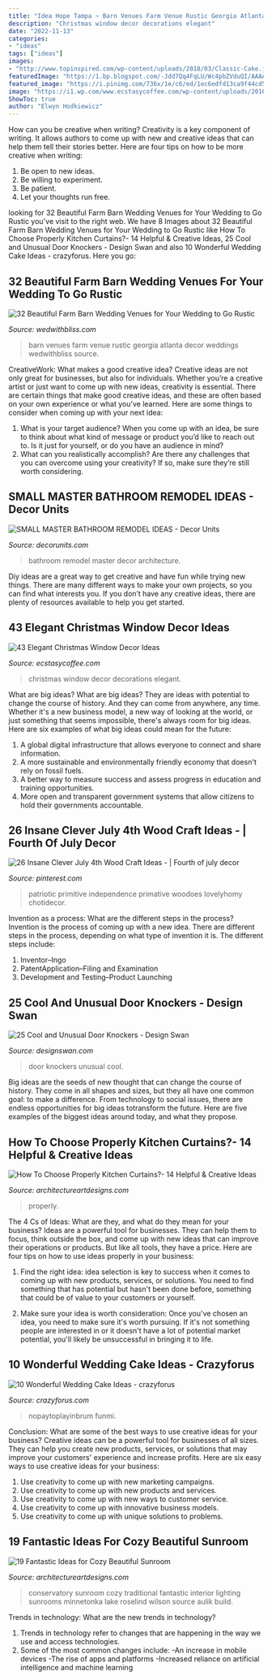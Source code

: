```yaml
---
title: "Idea Hope Tampa ~ Barn Venues Farm Venue Rustic Georgia Atlanta Decor Weddings Wedwithbliss Source"
description: "Christmas window decor decorations elegant"
date: "2022-11-13"
categories:
- "ideas"
tags: ["ideas"]
images:
- "http://www.topinspired.com/wp-content/uploads/2018/03/Classic-Cake.jpg"
featuredImage: "https://1.bp.blogspot.com/-Jdd7Qq4FqLU/Wc4pbZVduQI/AAAAAAAAiRE/YObMKyxulwYPn57tc3u0S0X4TeG0ZHjMQCLcBGAs/s1600/33-4.jpg"
featured_image: "https://i.pinimg.com/736x/1e/c6/ed/1ec6edfd13ca9f44cd5ec7cabb0b3582.jpg"
image: "https://i1.wp.com/www.ecstasycoffee.com/wp-content/uploads/2016/10/Christmas-Window-Decorations-Ideas-7.jpg"
ShowToc: true
author: "Elwyn Hodkiewicz"
---
```



How can you be creative when writing?
Creativity is a key component of writing. It allows authors to come up with new and creative ideas that can help them tell their stories better. Here are four tips on how to be more creative when writing:
1. Be open to new ideas.
2. Be willing to experiment.
3. Be patient.
4. Let your thoughts run free.

	

		
looking for 32 Beautiful Farm Barn Wedding Venues for Your Wedding to Go Rustic you've visit to the right web. We have 8 Images about 32 Beautiful Farm Barn Wedding Venues for Your Wedding to Go Rustic like How To Choose Properly Kitchen Curtains?- 14 Helpful &amp; Creative Ideas, 25 Cool and Unusual Door Knockers - Design Swan and also 10 Wonderful Wedding Cake Ideas - crazyforus. Here you go:
		
    
## 32 Beautiful Farm Barn Wedding Venues For Your Wedding To Go Rustic

<img loading=lazy src="https://wedwithbliss.com/wp-content/uploads/2017/04/23-farm-barn-wedding-venues.jpg" onerror="this.onerror=null;this.src='https://tse3.mm.bing.net/th?id=OIP.hPStLk2GGrL7ErUpY6AcoAHaLH&amp;pid=15.1';" alt="32 Beautiful Farm Barn Wedding Venues for Your Wedding to Go Rustic">

_Source: wedwithbliss.com_

>barn venues farm venue rustic georgia atlanta decor weddings wedwithbliss source. 

	

CreativeWork: What makes a good creative idea?
Creative ideas are not only great for businesses, but also for individuals. Whether you’re a creative artist or just want to come up with new ideas, creativity is essential. There are certain things that make good creative ideas, and these are often based on your own experience or what you’ve learned. Here are some things to consider when coming up with your next idea: 
1) What is your target audience? When you come up with an idea, be sure to think about what kind of message or product you’d like to reach out to. Is it just for yourself, or do you have an audience in mind? 
2) What can you realistically accomplish? Are there any challenges that you can overcome using your creativity? If so, make sure they’re still worth considering.

    
## SMALL MASTER BATHROOM REMODEL IDEAS - Decor Units

<img loading=lazy src="https://1.bp.blogspot.com/-Jdd7Qq4FqLU/Wc4pbZVduQI/AAAAAAAAiRE/YObMKyxulwYPn57tc3u0S0X4TeG0ZHjMQCLcBGAs/s1600/33-4.jpg" onerror="this.onerror=null;this.src='https://tse4.mm.bing.net/th?id=OIP.ikC_UTJ-5xA1sy8fBDH4EwHaLJ&amp;pid=15.1';" alt="SMALL MASTER BATHROOM REMODEL IDEAS - Decor Units">

_Source: decorunits.com_

>bathroom remodel master decor architecture. 

	

Diy ideas are a great way to get creative and have fun while trying new things. There are many different ways to make your own projects, so you can find what interests you. If you don’t have any creative ideas, there are plenty of resources available to help you get started.

    
## 43 Elegant Christmas Window Decor Ideas

<img loading=lazy src="https://i1.wp.com/www.ecstasycoffee.com/wp-content/uploads/2016/10/Christmas-Window-Decorations-Ideas-7.jpg" onerror="this.onerror=null;this.src='https://tse1.mm.bing.net/th?id=OIP.j12qQWUvM66CGY7a_Kl-NQHaKX&amp;pid=15.1';" alt="43 Elegant Christmas Window Decor Ideas">

_Source: ecstasycoffee.com_

>christmas window decor decorations elegant. 

	

What are big ideas?
What are big ideas? They are ideas with potential to change the course of history. And they can come from anywhere, any time. Whether it's a new business model, a new way of looking at the world, or just something that seems impossible, there's always room for big ideas. Here are six examples of what big ideas could mean for the future:
1. A global digital infrastructure that allows everyone to connect and share information.
2. A more sustainable and environmentally friendly economy that doesn't rely on fossil fuels.
3. A better way to measure success and assess progress in education and training opportunities.
4. More open and transparent government systems that allow citizens to hold their governments accountable.

    
## 26 Insane Clever July 4th Wood Craft Ideas - | Fourth Of July Decor

<img loading=lazy src="https://i.pinimg.com/736x/1e/c6/ed/1ec6edfd13ca9f44cd5ec7cabb0b3582.jpg" onerror="this.onerror=null;this.src='https://tse1.mm.bing.net/th?id=OIP.4FxtZTBEXr6s6av_ytZUVwAAAA&amp;pid=15.1';" alt="26 Insane Clever July 4th Wood Craft Ideas - | Fourth of july decor">

_Source: pinterest.com_

>patriotic primitive independence primative woodoes lovelyhomy chotidecor. 

	

Invention as a process: What are the different steps in the process?
Invention is the process of coming up with a new idea. There are different steps in the process, depending on what type of invention it is. The different steps include: 
1. Inventor–Ingo 
2. PatentApplication–Filing and Examination 
3. Development and Testing–Product Launching 

    
## 25 Cool And Unusual Door Knockers - Design Swan

<img loading=lazy src="https://img.designswan.com/2013/07/doorKnock/10.jpg" onerror="this.onerror=null;this.src='https://tse2.mm.bing.net/th?id=OIP.xIonzGDnlQxiVV3pxETKawHaNZ&amp;pid=15.1';" alt="25 Cool and Unusual Door Knockers - Design Swan">

_Source: designswan.com_

>door knockers unusual cool. 

	

Big ideas are the seeds of new thought that can change the course of history. They come in all shapes and sizes, but they all have one common goal: to make a difference. From technology to social issues, there are endless opportunities for big ideas totransform the future. Here are five examples of the biggest ideas around today, and what they propose.

    
## How To Choose Properly Kitchen Curtains?- 14 Helpful &amp; Creative Ideas

<img loading=lazy src="https://www.architectureartdesigns.com/wp-content/uploads/2017/11/13-10.jpg" onerror="this.onerror=null;this.src='https://tse1.mm.bing.net/th?id=OIP.LSxmv5_Nc_ruU8rxAvV_TgHaHa&amp;pid=15.1';" alt="How To Choose Properly Kitchen Curtains?- 14 Helpful &amp; Creative Ideas">

_Source: architectureartdesigns.com_

>properly. 

	

The 4 Cs of Ideas: What are they, and what do they mean for your business?
Ideas are a powerful tool for businesses. They can help them to focus, think outside the box, and come up with new ideas that can improve their operations or products. But like all tools, they have a price. Here are four tips on how to use ideas properly in your business:
1. Find the right idea: idea selection is key to success when it comes to coming up with new products, services, or solutions. You need to find something that has potential but hasn't been done before, something that could be of value to your customers or yourself.

2. Make sure your idea is worth consideration: Once you've chosen an idea, you need to make sure it's worth pursuing. If it's not something people are interested in or it doesn't have a lot of potential market potential, you'll likely be unsuccessful in bringing it to life.

    
## 10 Wonderful Wedding Cake Ideas - Crazyforus

<img loading=lazy src="http://www.topinspired.com/wp-content/uploads/2018/03/Classic-Cake.jpg" onerror="this.onerror=null;this.src='https://tse4.mm.bing.net/th?id=OIP.vgN0HJhNBre6vkaJB1MMzwHaLG&amp;pid=15.1';" alt="10 Wonderful Wedding Cake Ideas - crazyforus">

_Source: crazyforus.com_

>nopaytoplayinbrum funmi. 

	

Conclusion: What are some of the best ways to use creative ideas for your business?
Creative ideas can be a powerful tool for businesses of all sizes. They can help you create new products, services, or solutions that may improve your customers' experience and increase profits. Here are six easy ways to use creative ideas for your business: 
1. Use creativity to come up with new marketing campaigns.
2. Use creativity to come up with new products and services.
3. Use creativity to come up with new ways to customer service.
4. Use creativity to come up with innovative business models.
5. Use creativity to come up with unique solutions to problems.

    
## 19 Fantastic Ideas For Cozy Beautiful Sunroom

<img loading=lazy src="https://www.architectureartdesigns.com/wp-content/uploads/2015/04/931-630x419.jpg" onerror="this.onerror=null;this.src='https://tse2.mm.bing.net/th?id=OIP._8vCYMyWfbVLGB8L2itzVQHaE7&amp;pid=15.1';" alt="19 Fantastic Ideas for Cozy Beautiful Sunroom">

_Source: architectureartdesigns.com_

>conservatory sunroom cozy traditional fantastic interior lighting sunrooms minnetonka lake roselind wilson source aulik build. 

	

Trends in technology: What are the new trends in technology?
1. Trends in technology refer to changes that are happening in the way we use and access technologies. 
2. Some of the most common changes include: 
-An increase in mobile devices 
-The rise of apps and platforms 
-Increased reliance on artificial intelligence and machine learning 

